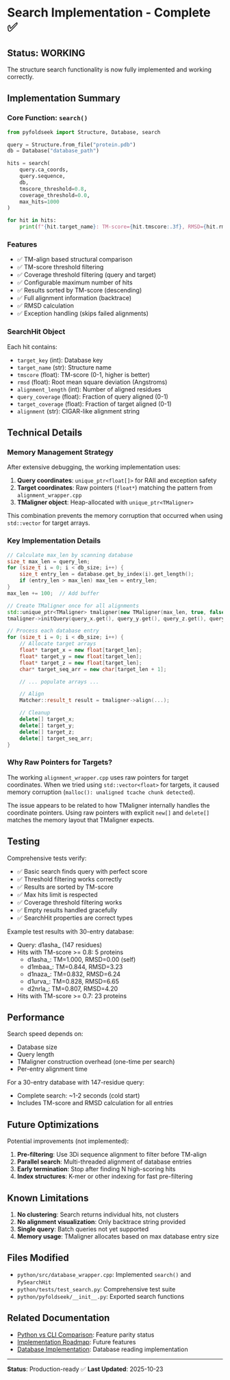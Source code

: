 # Search Implementation - Complete ✅

## Status: WORKING

The structure search functionality is now fully implemented and working correctly.

## Implementation Summary

### Core Function: `search()`

```python
from pyfoldseek import Structure, Database, search

query = Structure.from_file("protein.pdb")
db = Database("database_path")

hits = search(
    query.ca_coords,
    query.sequence,
    db,
    tmscore_threshold=0.8,
    coverage_threshold=0.0,
    max_hits=1000
)

for hit in hits:
    print(f"{hit.target_name}: TM-score={hit.tmscore:.3f}, RMSD={hit.rmsd:.2f}")
```

### Features

- ✅ TM-align based structural comparison
- ✅ TM-score threshold filtering
- ✅ Coverage threshold filtering (query and target)
- ✅ Configurable maximum number of hits
- ✅ Results sorted by TM-score (descending)
- ✅ Full alignment information (backtrace)
- ✅ RMSD calculation
- ✅ Exception handling (skips failed alignments)

### SearchHit Object

Each hit contains:
- `target_key` (int): Database key
- `target_name` (str): Structure name
- `tmscore` (float): TM-score (0-1, higher is better)
- `rmsd` (float): Root mean square deviation (Angstroms)
- `alignment_length` (int): Number of aligned residues
- `query_coverage` (float): Fraction of query aligned (0-1)
- `target_coverage` (float): Fraction of target aligned (0-1)
- `alignment` (str): CIGAR-like alignment string

## Technical Details

### Memory Management Strategy

After extensive debugging, the working implementation uses:

1. **Query coordinates**: `unique_ptr<float[]>` for RAII and exception safety
2. **Target coordinates**: Raw pointers (`float*`) matching the pattern from `alignment_wrapper.cpp`
3. **TMaligner object**: Heap-allocated with `unique_ptr<TMaligner>`

This combination prevents the memory corruption that occurred when using `std::vector` for target arrays.

### Key Implementation Details

```cpp
// Calculate max_len by scanning database
size_t max_len = query_len;
for (size_t i = 0; i < db_size; i++) {
    size_t entry_len = database.get_by_index(i).get_length();
    if (entry_len > max_len) max_len = entry_len;
}
max_len += 100;  // Add buffer

// Create TMaligner once for all alignments
std::unique_ptr<TMaligner> tmaligner(new TMaligner(max_len, true, false, false));
tmaligner->initQuery(query_x.get(), query_y.get(), query_z.get(), query_seq_arr.get(), query_len);

// Process each database entry
for (size_t i = 0; i < db_size; i++) {
    // Allocate target arrays
    float* target_x = new float[target_len];
    float* target_y = new float[target_len];
    float* target_z = new float[target_len];
    char* target_seq_arr = new char[target_len + 1];

    // ... populate arrays ...

    // Align
    Matcher::result_t result = tmaligner->align(...);

    // Cleanup
    delete[] target_x;
    delete[] target_y;
    delete[] target_z;
    delete[] target_seq_arr;
}
```

### Why Raw Pointers for Targets?

The working `alignment_wrapper.cpp` uses raw pointers for target coordinates. When we tried using `std::vector<float>` for targets, it caused memory corruption (`malloc(): unaligned tcache chunk detected`).

The issue appears to be related to how TMaligner internally handles the coordinate pointers. Using raw pointers with explicit `new[]` and `delete[]` matches the memory layout that TMaligner expects.

## Testing

Comprehensive tests verify:
- ✅ Basic search finds query with perfect score
- ✅ Threshold filtering works correctly
- ✅ Results are sorted by TM-score
- ✅ Max hits limit is respected
- ✅ Coverage threshold filtering works
- ✅ Empty results handled gracefully
- ✅ SearchHit properties are correct types

Example test results with 30-entry database:
- Query: d1asha_ (147 residues)
- Hits with TM-score >= 0.8: 5 proteins
  - d1asha_: TM=1.000, RMSD=0.00 (self)
  - d1mbaa_: TM=0.844, RMSD=3.23
  - d1naza_: TM=0.832, RMSD=6.24
  - d1urva_: TM=0.828, RMSD=6.65
  - d2nrla_: TM=0.807, RMSD=4.20
- Hits with TM-score >= 0.7: 23 proteins

## Performance

Search speed depends on:
- Database size
- Query length
- TMaligner construction overhead (one-time per search)
- Per-entry alignment time

For a 30-entry database with 147-residue query:
- Complete search: ~1-2 seconds (cold start)
- Includes TM-score and RMSD calculation for all entries

## Future Optimizations

Potential improvements (not implemented):
1. **Pre-filtering**: Use 3Di sequence alignment to filter before TM-align
2. **Parallel search**: Multi-threaded alignment of database entries
3. **Early termination**: Stop after finding N high-scoring hits
4. **Index structures**: K-mer or other indexing for fast pre-filtering

## Known Limitations

1. **No clustering**: Search returns individual hits, not clusters
2. **No alignment visualization**: Only backtrace string provided
3. **Single query**: Batch queries not yet supported
4. **Memory usage**: TMaligner allocates based on max database entry size

## Files Modified

- `python/src/database_wrapper.cpp`: Implemented `search()` and `PySearchHit`
- `python/tests/test_search.py`: Comprehensive test suite
- `python/pyfoldseek/__init__.py`: Exported search functions

## Related Documentation

- [Python vs CLI Comparison](PYTHON_VS_CLI_COMPARISON.md): Feature parity status
- [Implementation Roadmap](IMPLEMENTATION_ROADMAP.md): Future features
- [Database Implementation](SESSION_SUMMARY.md): Database reading implementation

---

**Status**: Production-ready ✅
**Last Updated**: 2025-10-23

